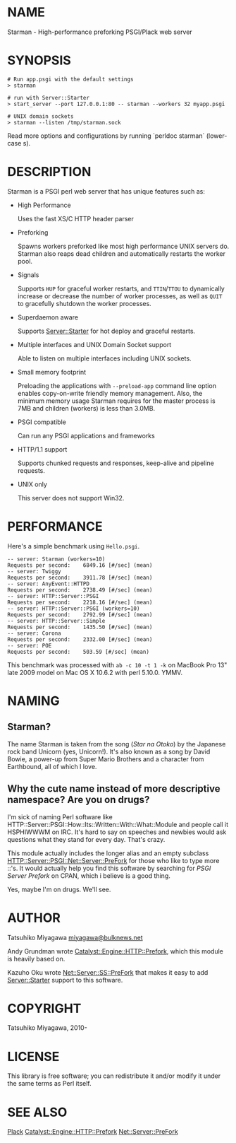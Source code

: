 # NAME

Starman - High-performance preforking PSGI/Plack web server

# SYNOPSIS

    # Run app.psgi with the default settings
    > starman

    # run with Server::Starter
    > start_server --port 127.0.0.1:80 -- starman --workers 32 myapp.psgi

    # UNIX domain sockets
    > starman --listen /tmp/starman.sock

Read more options and configurations by running \`perldoc starman\` (lower-case s).

# DESCRIPTION

Starman is a PSGI perl web server that has unique features such as:

- High Performance

    Uses the fast XS/C HTTP header parser

- Preforking

    Spawns workers preforked like most high performance UNIX servers
    do. Starman also reaps dead children and automatically restarts the
    worker pool.

- Signals

    Supports `HUP` for graceful worker restarts, and `TTIN`/`TTOU` to
    dynamically increase or decrease the number of worker processes, as
    well as `QUIT` to gracefully shutdown the worker processes.

- Superdaemon aware

    Supports [Server::Starter](https://metacpan.org/pod/Server::Starter) for hot deploy and graceful restarts.

- Multiple interfaces and UNIX Domain Socket support

    Able to listen on multiple interfaces including UNIX sockets.

- Small memory footprint

    Preloading the applications with `--preload-app` command line option
    enables copy-on-write friendly memory management. Also, the minimum
    memory usage Starman requires for the master process is 7MB and
    children (workers) is less than 3.0MB.

- PSGI compatible

    Can run any PSGI applications and frameworks

- HTTP/1.1 support

    Supports chunked requests and responses, keep-alive and pipeline requests.

- UNIX only

    This server does not support Win32.

# PERFORMANCE

Here's a simple benchmark using `Hello.psgi`.

    -- server: Starman (workers=10)
    Requests per second:    6849.16 [#/sec] (mean)
    -- server: Twiggy
    Requests per second:    3911.78 [#/sec] (mean)
    -- server: AnyEvent::HTTPD
    Requests per second:    2738.49 [#/sec] (mean)
    -- server: HTTP::Server::PSGI
    Requests per second:    2218.16 [#/sec] (mean)
    -- server: HTTP::Server::PSGI (workers=10)
    Requests per second:    2792.99 [#/sec] (mean)
    -- server: HTTP::Server::Simple
    Requests per second:    1435.50 [#/sec] (mean)
    -- server: Corona
    Requests per second:    2332.00 [#/sec] (mean)
    -- server: POE
    Requests per second:    503.59 [#/sec] (mean)

This benchmark was processed with `ab -c 10 -t 1 -k` on MacBook Pro
13" late 2009 model on Mac OS X 10.6.2 with perl 5.10.0. YMMV.

# NAMING

## Starman?

The name Starman is taken from the song (_Star na Otoko_) by the
Japanese rock band Unicorn (yes, Unicorn!). It's also known as a song
by David Bowie, a power-up from Super Mario Brothers and a character
from Earthbound, all of which I love.

## Why the cute name instead of more descriptive namespace? Are you on drugs?

I'm sick of naming Perl software like
HTTP::Server::PSGI::How::Its::Written::With::What::Module and people
call it HSPHIWWWM on IRC. It's hard to say on speeches and newbies
would ask questions what they stand for every day. That's crazy.

This module actually includes the longer alias and an empty subclass
[HTTP::Server::PSGI::Net::Server::PreFork](https://metacpan.org/pod/HTTP::Server::PSGI::Net::Server::PreFork) for those who like to type
more ::'s. It would actually help you find this software by searching
for _PSGI Server Prefork_ on CPAN, which i believe is a good thing.

Yes, maybe I'm on drugs. We'll see.

# AUTHOR

Tatsuhiko Miyagawa <miyagawa@bulknews.net>

Andy Grundman wrote [Catalyst::Engine::HTTP::Prefork](https://metacpan.org/pod/Catalyst::Engine::HTTP::Prefork), which this module
is heavily based on.

Kazuho Oku wrote [Net::Server::SS::PreFork](https://metacpan.org/pod/Net::Server::SS::PreFork) that makes it easy to add
[Server::Starter](https://metacpan.org/pod/Server::Starter) support to this software.

# COPYRIGHT

Tatsuhiko Miyagawa, 2010-

# LICENSE

This library is free software; you can redistribute it and/or modify
it under the same terms as Perl itself.

# SEE ALSO

[Plack](https://metacpan.org/pod/Plack) [Catalyst::Engine::HTTP::Prefork](https://metacpan.org/pod/Catalyst::Engine::HTTP::Prefork) [Net::Server::PreFork](https://metacpan.org/pod/Net::Server::PreFork)
